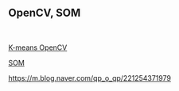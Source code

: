 ## OpenCV, SOM
<br>

[K-means OpenCV](https://www.pyimagesearch.com/2014/05/26/opencv-python-k-means-color-clustering/)


[SOM](http://bl.ocks.org/nbremer/0d2e658691a4f93cad92)


<https://m.blog.naver.com/qp_o_qp/221254371979>
